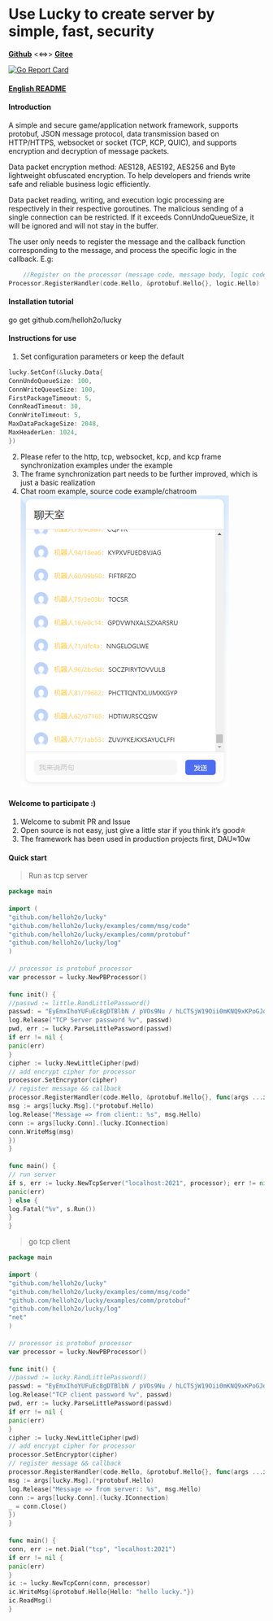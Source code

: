 # Use Lucky to create server by simple, fast, security
[**Github**](https://github.com/helloh2o/lucky) <<=>> [**Gitee**](https://gitee.com/helloh2o/lucky)

[![Go Report Card](https://goreportcard.com/badge/github.com/helloh2o/lucky)](https://goreportcard.com/report/github.com/helloh2o/lucky)

#### [English README](https://github.com/helloh2o/lucky/blob/master/README_en.md)

#### Introduction
A simple and secure game/application network framework, supports protobuf, JSON message protocol, data transmission based on HTTP/HTTPS, websocket or socket (TCP, KCP, QUIC), and supports encryption and decryption of message packets.

Data packet encryption method: AES128, AES192, AES256 and Byte lightweight obfuscated encryption. To help developers and friends write safe and reliable business logic efficiently.

Data packet reading, writing, and execution logic processing are respectively in their respective goroutines. The malicious sending of a single connection can be restricted. If it exceeds ConnUndoQueueSize, it will be ignored and will not stay in the buffer.

The user only needs to register the message and the callback function corresponding to the message, and process the specific logic in the callback. E.g:
```go
    //Register on the processor (message code, message body, logic code for message execution)
Processor.RegisterHandler(code.Hello, &protobuf.Hello{}, logic.Hello)
```

#### Installation tutorial

go get github.com/helloh2o/lucky

#### Instructions for use

1. Set configuration parameters or keep the default
```go
lucky.SetConf(&lucky.Data{
ConnUndoQueueSize: 100,
ConnWriteQueueSize: 100,
FirstPackageTimeout: 5,
ConnReadTimeout: 30,
ConnWriteTimeout: 5,
MaxDataPackageSize: 2048,
MaxHeaderLen: 1024,
})
```
2. Please refer to the http, tcp, websocket, kcp, and kcp frame synchronization examples under the example
3. The frame synchronization part needs to be further improved, which is just a basic realization
4. Chat room example, source code example/chatroom
![Image text](https://raw.githubusercontent.com/helloh2o/lucky/master/examples/chatroom/demo.png)

#### Welcome to participate :)
1. Welcome to submit PR and Issue
2. Open source is not easy, just give a little star if you think it’s good✮
3. The framework has been used in production projects first, DAU≈10w

#### Quick start
> Run as tcp server
```go
package main

import (
"github.com/helloh2o/lucky"
"github.com/helloh2o/lucky/examples/comm/msg/code"
"github.com/helloh2o/lucky/examples/comm/protobuf"
"github.com/helloh2o/lucky/log"
)

// processor is protobuf processor
var processor = lucky.NewPBProcessor()

func init() {
//passwd := little.RandLittlePassword()
passwd: = "EyEmxIhoYUFuEc8gDTBlbN / pVOs9Nu / hLCTSjW19Oii0mKNQ9xKPoGJqu1q5Mox4zDT / + MgicJ / j5Nt2sQwK2E8rY3ORVgMUU2v2hmQBb5cP00dettGeF6wvQ36vH2CpGLX9x6RIliP8WAtZqJ0xaT7ixnxxCIr5xRZbutXl8pXqRvSa1 + Z / HcuTuFHze4T1ok5A1O4Gge1n6I4ZQjgeHHSSwYs7dQI8oYWQ0MMt3rOywvsVKgUESl2cquDapXrW3PH68MoOPyk1RCe3hxvJNxB3LnLNplVLzkmbTHnZv8AJRedfUoKAJTPsAN0HVzn + XBqUvE2Dvb6nia6tZpmrsA =="
log.Release("TCP Server password %v", passwd)
pwd, err := lucky.ParseLittlePassword(passwd)
if err != nil {
panic(err)
}
cipher := lucky.NewLittleCipher(pwd)
// add encrypt cipher for processor
processor.SetEncryptor(cipher)
// register message && callback
processor.RegisterHandler(code.Hello, &protobuf.Hello{}, func(args ...interface{}) {
msg := args[lucky.Msg].(*protobuf.Hello)
log.Release("Message => from client:: %s", msg.Hello)
conn := args[lucky.Conn].(lucky.IConnection)
conn.WriteMsg(msg)
})
}

func main() {
// run server
if s, err := lucky.NewTcpServer("localhost:2021", processor); err != nil {
panic(err)
} else {
log.Fatal("%v", s.Run())
}
}

```

> go tcp client
```go
package main

import (
"github.com/helloh2o/lucky"
"github.com/helloh2o/lucky/examples/comm/msg/code"
"github.com/helloh2o/lucky/examples/comm/protobuf"
"github.com/helloh2o/lucky/log"
"net"
)

// processor is protobuf processor
var processor = lucky.NewPBProcessor()

func init() {
//passwd := lucky.RandLittlePassword()
passwd: = "EyEmxIhoYUFuEc8gDTBlbN / pVOs9Nu / hLCTSjW19Oii0mKNQ9xKPoGJqu1q5Mox4zDT / + MgicJ / j5Nt2sQwK2E8rY3ORVgMUU2v2hmQBb5cP00dettGeF6wvQ36vH2CpGLX9x6RIliP8WAtZqJ0xaT7ixnxxCIr5xRZbutXl8pXqRvSa1 + Z / HcuTuFHze4T1ok5A1O4Gge1n6I4ZQjgeHHSSwYs7dQI8oYWQ0MMt3rOywvsVKgUESl2cquDapXrW3PH68MoOPyk1RCe3hxvJNxB3LnLNplVLzkmbTHnZv8AJRedfUoKAJTPsAN0HVzn + XBqUvE2Dvb6nia6tZpmrsA =="
log.Release("TCP client password %v", passwd)
pwd, err := lucky.ParseLittlePassword(passwd)
if err != nil {
panic(err)
}
cipher := lucky.NewLittleCipher(pwd)
// add encrypt cipher for processor
processor.SetEncryptor(cipher)
// register message && callback
processor.RegisterHandler(code.Hello, &protobuf.Hello{}, func(args ...interface{}) {
msg := args[lucky.Msg].(*protobuf.Hello)
log.Release("Message => from server:: %s", msg.Hello)
conn := args[lucky.Conn].(lucky.IConnection)
_ = conn.Close()
})
}

func main() {
conn, err := net.Dial("tcp", "localhost:2021")
if err != nil {
panic(err)
}
ic := lucky.NewTcpConn(conn, processor)
ic.WriteMsg(&protobuf.Hello{Hello: "hello lucky."})
ic.ReadMsg()
}

```
